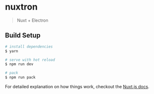 # nuxtron

> Nuxt + Electron

## Build Setup

``` bash
# install dependencies
$ yarn

# serve with hot reload
$ npm run dev

# pack
$ npm run pack
```

For detailed explanation on how things work, checkout the [Nuxt.js docs](https://github.com/nuxt/nuxt.js).
